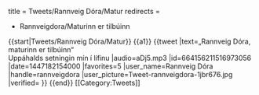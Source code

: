 title = Tweets/Rannveig Dóra/Matur
redirects =
- Rannveigdora/Maturinn er tilbúinn
>>>>

{{start|Tweets/Rannveig Dóra/Matur}}
{{a1}}
{{tweet
|text=„Rannveig Dóra, maturinn er tilbúinn“<br/>
Uppáhalds setningin mín í lífinu
|audio=aDj5.mp3
|id=664156211516973056
|date=1447182154000
|favorites=5
|user_name=Rannveig Dóra
|handle=rannveigdora
|user_picture=Tweet-rannveigdora-1jbr676.jpg
|verified=
}}
{{end}}<noinclude>
[[Category:Tweets]]
</noinclude>